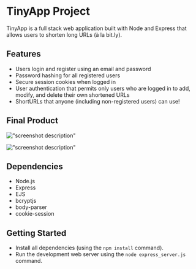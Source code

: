 # TinyApp Project

TinyApp is a full stack web application built with Node and Express that allows users to shorten long URLs (à la bit.ly).

## Features

* Users login and register using an email and password
* Password hashing for all registered users
* Secure session cookies when logged in
* User authentication that permits only users who are logged in to add, modify, and delete their own shortened URLs
* ShortURLs that anyone (including non-registered users) can use!


## Final Product

!["screenshot description"](#)

!["screenshot description"](#)

## Dependencies

- Node.js
- Express
- EJS
- bcryptjs
- body-parser
- cookie-session

## Getting Started

- Install all dependencies (using the `npm install` command).
- Run the development web server using the `node express_server.js` command.